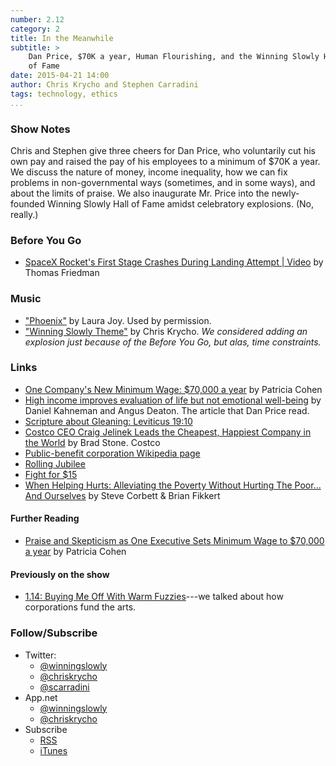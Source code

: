 ```yaml
---
number: 2.12
category: 2
title: In the Meanwhile
subtitle: >
    Dan Price, $70K a year, Human Flourishing, and the Winning Slowly Hall 
    of Fame
date: 2015-04-21 14:00
author: Chris Krycho and Stephen Carradini
tags: technology, ethics
...
```


### Show Notes

Chris and Stephen give three cheers for Dan Price, who voluntarily cut his own
pay and raised the pay of his employees to a minimum of $70K a year. We discuss
the nature of money, income inequality, how we can fix problems in
non-governmental ways (sometimes, and in some ways), and about the limits of
praise. We also inaugurate Mr. Price into the newly-founded Winning Slowly Hall
of Fame amidst celebratory explosions. (No, really.)

### Before You Go

  - [SpaceX Rocket's First Stage Crashes During Landing Attempt | Video][rocket]
    by Thomas Friedman

[rocket]: //www.youtube.com/watch?v=GeIHJ-i7yVk

### Music

  - ["Phoenix"](//laurajoymusic.com/tag/phoenix/) by Laura Joy. Used by 
    permission.
  - ["Winning Slowly Theme"](//soundcloud.com/chriskrycho/winning-slowly) 
    by Chris Krycho. *We considered adding an explosion just because of the 
    Before You Go, but alas, time constraints.*

### Links

  - [One Company's New Minimum Wage: $70,000 a year][70k] by Patricia Cohen
  -	[High income improves evaluation of life but not emotional 
    well-being][well-being] by Daniel Kahneman and Angus Deaton. The article that Dan Price read.
  - [Scripture about Gleaning: Leviticus 19:10][lev19.10]
  - [Costco CEO Craig Jelinek Leads the Cheapest, Happiest Company in the 
    World][costco] by Brad Stone. Costco 
  - [Public-benefit corporation Wikipedia page][public-benefit]
  - [Rolling Jubilee](//rollingjubilee.org/)
  - [Fight for $15](//fightfor15.org/april15/)
  - [When Helping Hurts: Alleviating the Poverty Without Hurting The Poor...
    And Ourselves][helping hurts] by Steve Corbett & Brian Fikkert

[70k]: //www.nytimes.com/2015/04/14/business/owner-of-gravity-payments-a-credit-card-processor-is-setting-a-new-minimum-wage-70000-a-year.html?_r=0
[well-being]: //www.pnas.org/content/107/38/16489.full
[lev19.10]: //biblehub.com/leviticus/19-10.htm
[costco]: //www.bloomberg.com/bw/articles/2013-06-06/costco-ceo-craig-jelinek-leads-the-cheapest-happiest-company-in-the-world
[public-benefit]: //en.wikipedia.org/wiki/Public-benefit_corporation
[helping hurts]: //www.amazon.com/When-Helping-Hurts-Alleviating-Ourselves/dp/1596448741

#### Further Reading

   - [Praise and Skepticism as One Executive Sets Minimum Wage to $70,000 a 
     year][responses] by Patricia Cohen

[responses]: //www.nytimes.com/2015/04/20/business/praise-and-skepticism-as-one-executive-sets-minimum-wage-to-70000-a-year.html

#### Previously on the show

  - [1.14: Buying Me Off With Warm Fuzzies][1.14]---we talked about how
    corporations fund the arts.

[1.14]: //www.winningslowly.org/1.14/

### Follow/Subscribe

  - Twitter:
      + [@winningslowly](//www.twitter.com/winningslowly)
      + [@chriskrycho](//www.twitter.com/chriskrycho)
      + [@scarradini](//www.twitter.com/scarradini)
  - App.net
      + [@winningslowly](//alpha.app.net/winningslowly)
      + [@chriskrycho](//alpha.app.net/chriskrycho)
  - Subscribe
      + [RSS](//www.winningslowly.org/feed.xml)
      + [iTunes](//itunes.apple.com/us/podcast/winning-slowly/id807603957?mt=2)